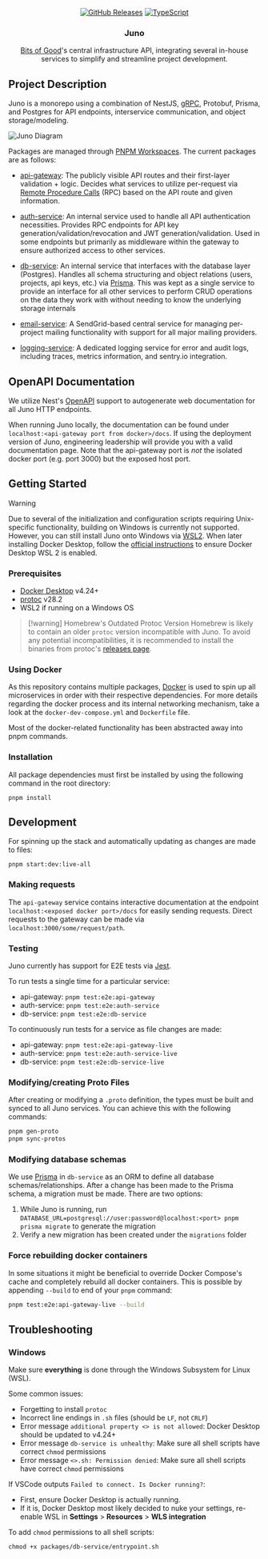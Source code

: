 <div align="center">
  
  <a href="">![GitHub Releases](https://img.shields.io/github/v/release/GTBitsOfGood/juno?include_prereleases&style=for-the-badge)</a>
  <a href="">![TypeScript](https://img.shields.io/badge/typescript-%23007ACC.svg?style=for-the-badge&logo=typescript&logoColor=white)</a>
  
</div>
  
<h3 align="center">
  Juno
</h3>

<div align="center">
  
[Bits of Good](https://bitsofgood.org/)'s central infrastructure API, integrating several in-house services to simplify and streamline project development.

</div>

## Project Description

Juno is a monorepo using a combination of NestJS, [gRPC](https://grpc.io/), Protobuf, Prisma, and Postgres for API endpoints, interservice communication, and object storage/modeling.

![Juno Diagram](image-1.png)

Packages are managed through [PNPM Workspaces](https://pnpm.io/workspaces). The current packages are as follows:

- [api-gateway](./packages/api-gateway/): The publicly visible API routes and their first-layer validation + logic. Decides what services to utilize per-request via [Remote Procedure Calls](https://en.wikipedia.org/wiki/Remote_procedure_call) (RPC) based on the API route and given information.
- [auth-service](./packages/auth-service/): An internal service used to handle all API authentication necessities. Provides RPC endpoints for API key generation/validation/revocation and JWT generation/validation. Used in some endpoints but primarily as middleware within the gateway to ensure authorized access to other services.

- [db-service](./packages/db-service/): An internal service that interfaces with the database layer (Postgres). Handles all schema structuring and object relations (users, projects, api keys, etc.) via [Prisma](https://www.prisma.io/). This was kept as a single service to provide an interface for all other services to perform CRUD operations on the data they work with without needing to know the underlying storage internals
- [email-service](./packages/email-service/): A SendGrid-based central service for managing per-project mailing functionality with support for all major mailing providers.
- [logging-service](./packages/logging-service/): A dedicated logging service for error and audit logs, including traces, metrics information, and sentry.io integration.

## OpenAPI Documentation

We utilize Nest's [OpenAPI](https://docs.nestjs.com/openapi/introduction) support to autogenerate web documentation for all Juno HTTP endpoints.

When running Juno locally, the documentation can be found under `localhost:<api-gateway port from docker>/docs`. If using the deployment version of Juno, engineering leadership will provide you with a valid documentation page. Note that the api-gateway port is _not_ the isolated docker port (e.g. port 3000) but the exposed host port.

## Getting Started

> [!WARNING]
> Due to several of the initialization and configuration scripts requiring Unix-specific functionality, building on Windows is currently not supported. However, you can still install Juno onto Windows via [WSL2](https://learn.microsoft.com/en-us/windows/wsl/install). When later installing Docker Desktop, follow the [official instructions](https://docs.docker.com/desktop/wsl/) to ensure Docker Desktop WSL 2 is enabled.

### Prerequisites

- [Docker Desktop](https://www.docker.com/products/docker-desktop/) v4.24+
- [protoc](https://github.com/protocolbuffers/protobuf) v28.2
- WSL2 if running on a Windows OS

> [!warning] Homebrew's Outdated Protoc Version
> Homebrew is likely to contain an older `protoc` version incompatible with Juno. To avoid any potential incompatibilities, it is recommended to install the binaries from protoc's [releases page](https://github.com/protocolbuffers/protobuf/releases).

### Using Docker

As this repository contains multiple packages, [Docker](https://www.docker.com/) is used to spin up all microservices in order with their respective dependencies. For more details regarding the docker process and its internal networking mechanism, take a look at the `docker-dev-compose.yml` and `Dockerfile` file.

Most of the docker-related functionality has been abstracted away into pnpm commands.

### Installation

All package dependencies must first be installed by using the following command in the root directory:

```
pnpm install
```

## Development

For spinning up the stack and automatically updating as changes are made to files:

```
pnpm start:dev:live-all
```

### Making requests

The `api-gateway` service contains interactive documentation at the endpoint `localhost:<exposed docker port>/docs` for easily sending requests. Direct requests to the gateway can be made via `localhost:3000/some/request/path`.

### Testing

Juno currently has support for E2E tests via [Jest](https://jestjs.io/).

To run tests a single time for a particular service:

- api-gateway: `pnpm test:e2e:api-gateway`
- auth-service: `pnpm test:e2e:auth-service`
- db-service: `pnpm test:e2e:db-service`

To continuously run tests for a service as file changes are made:

- api-gateway: `pnpm test:e2e:api-gateway-live`
- auth-service: `pnpm test:e2e:auth-service-live`
- db-service: `pnpm test:e2e:db-service-live`

### Modifying/creating Proto Files

After creating or modifying a `.proto` definition, the types must be built and synced to all Juno services. You can achieve this with the following commands:

```sh
pnpm gen-proto
pnpm sync-protos
```

### Modifying database schemas

We use [Prisma](https://www.prisma.io/) in `db-service` as an ORM to define all database schemas/relationships. After a change has been made to the Prisma schema, a migration must be made. There are two options:

1. While Juno is running, run `DATABASE_URL=postgresql://user:password@localhost:<port> pnpm prisma migrate` to generate the migration
2. Verify a new migration has been created under the `migrations` folder

### Force rebuilding docker containers

In some situations it might be beneficial to override Docker Compose's cache and completely rebuild all docker containers. This is possible by appending `--build` to end of your `pnpm` command:

```sh
pnpm test:e2e:api-gateway-live --build
```

## Troubleshooting

### Windows

Make sure **everything** is done through the Windows Subsystem for Linux (WSL).

Some common issues:

- Forgetting to install `protoc`
- Incorrect line endings in `.sh` files (should be `LF`, not `CRLF`)
- Error message `additional property <> is not allowed`: Docker Desktop should be updated to v4.24+
- Error message `db-service is unhealthy`: Make sure all shell scripts have correct `chmod` permissions
- Error message `<>.sh: Permission denied`: Make sure all shell scripts have correct `chmod` permissions

If VSCode outputs `Failed to connect. Is Docker running?`:

- First, ensure Docker Desktop is actually running.
- If it is, Docker Desktop most likely decided to nuke your settings, re-enable WSL in **Settings** > **Resources** > **WLS integration**

To add `chmod` permissions to all shell scripts:

```
chmod +x packages/db-service/entrypoint.sh
```
